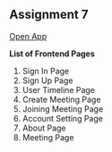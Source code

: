 ## Assignment 7
[Open App](https://d33kshant.github.io/se-frontend/signin.html)

**List of Frontend Pages**
1. Sign In Page
2. Sign Up Page
3. User Timeline Page
4. Create Meeting Page
5. Joining Meeting Page
6. Account Setting Page
7. About Page
8. Meeting Page
